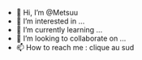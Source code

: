 - 👋 Hi, I’m @Metsuu
- 👀 I’m interested in ...
- 🌱 I’m currently learning ...
- 💞️ I’m looking to collaborate on ...
- 📫 How to reach me : clique au sud

<!---
Metsuu/Metsuu is a ✨ special ✨ repository because its `README.md` (this file) appears on your GitHub profile.
You can click the Preview link to take a look at your changes.
--->
